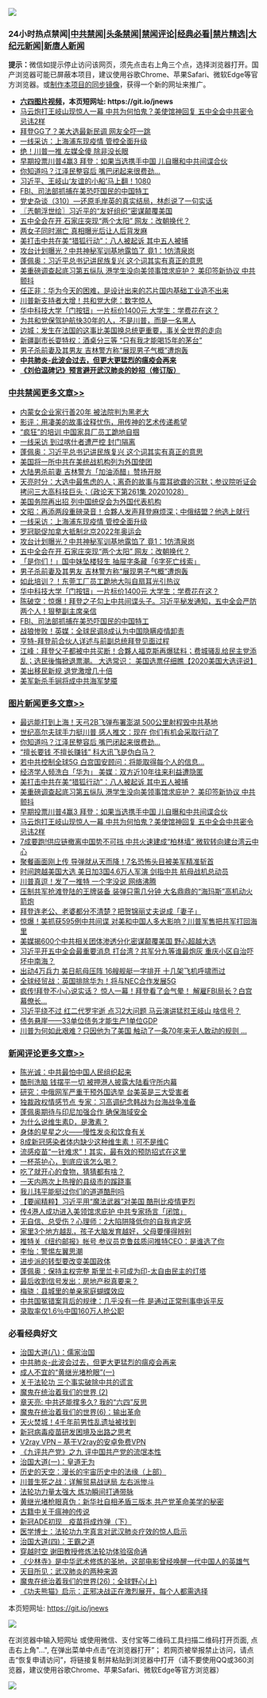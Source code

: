 ![](https://raw.githubusercontent.com/fqnews/bnews/master/64photo/fqnews-qr.jpg)

<div id="tt">
<h3>24小时热点禁闻|<a href="#%E4%B8%AD%E5%85%B1%E7%A6%81%E9%97%BB%E6%9B%B4%E5%A4%9A%E6%96%87%E7%AB%A0">中共禁闻</a>|<a href="#%E5%9B%BE%E7%89%87%E6%96%B0%E9%97%BB%E6%9B%B4%E5%A4%9A%E6%96%87%E7%AB%A0">头条禁闻</a>|<a href="#%E6%96%B0%E9%97%BB%E8%AF%84%E8%AE%BA%E6%9B%B4%E5%A4%9A%E6%96%87%E7%AB%A0">禁闻评论|<a href="#%E5%BF%85%E7%9C%8B%E7%BB%8F%E5%85%B8%E5%A5%BD%E6%96%87">经典必看|<a href="/video.md#%E7%A6%81%E7%89%87%E7%B2%BE%E9%80%89">禁片精选</a>|<a href="https://github.com/fqnews/djy/blob/master/gb/nf1351518.md#1">大纪元新闻</a>|<a href="https://github.com/fqnews/ntdtv/blob/master/gb/prog204.md#1">新唐人新闻</a></h3>
<div><b>提示：</b>微信如提示停止访问该网页，须先点击右上角三个点，选择浏览器打开。国产浏览器可能已屏蔽本项目，建议使用谷歌Chrome、苹果Safari、微软Edge等官方浏览器。或<a href="https://github.com/fqnews/bnews/blob/master/%E5%88%B6%E4%BD%9Cgit%E7%A6%81%E9%97%BB%E9%95%9C%E5%83%8F.md">制作本项目的同步镜像</a>，获得一个新的网址来推广。</div>
<ul>
<li><b><a href="http://d1.bdrive.tk/64.mp4" target="_blank">六四图片视频</a>，本页短网址: https://git.io/jnews</b></li>
<li><a href="/topimagenews/20201028/1421820.md">马云炮打王岐山现惊人一幕 中共为何怕鬼？美使馆神回复 五中全会中共密令忌讳2样</a></li>
<li><a href="/taiwannews/20201029/1421956.md">拜登GG了？美大选最新民调 网友全吓一跳</a></li>
<li><a href="/cbnews/20201029/1422062.md">一线采访：上海浦东现疫情 管控全面升级</a></li>
<li><a href="/ccpdope/20201029/1421876.md">绝！川普一推 左媒全傻 除非没长眼 </a></li>
<li><a href="/topimagenews/20201029/1421896.md">早期投票川普4赢3 拜登：如果当选携手中国 儿自曝和中共间谍合伙</a></li>
<li><a href="/topimagenews/20201029/1422198.md">你知道吗？江泽民整容后 嘴巴闭起来很费劲...</a></li>
<li><a href="/bannedvideo/20201029/1421963.md">习近平、王岐山‘友谊的小船’马上翻！1080</a></li>
<li><a href="/cbnews/20201029/1421901.md">FBI、司法部抓捕在美恐吓国民的中国特工</a></li>
<li><a href="/bannedvideo/20201028/1421831.md">党史杂谈（310）—还原毛岸英的真实结局，林彪说了一句实话</a></li>
<li><a href="/ssgc/20201029/1421952.md">〖兲朝浮世绘〗习近平的“友好组织”密谋颠覆美国</a></li>
<li><a href="/cbnews/20201029/1421988.md">五中全会在开 石家庄突现“两个太阳” 网友：改朝换代？</a></li>
<li><a href="/comments/20201029/1422106.md">两女子同时溺亡 真相曝光后让人后背发麻</a></li>
<li><a href="/topimagenews/20201029/1421973.md">美打击中共在美“猎狐行动”：八人被起诉 其中五人被捕</a></li>
<li><a href="/cbnews/20201029/1421989.md">攻台计划曝光？中共神秘军训基地露馅了 竟1：1仿清泉岗</a></li>
<li><a href="/cbnews/20201029/1422165.md">蓬佩奥：习近平总书记讲民族复兴 这个词其实有真正的意思</a></li>
<li><a href="/topimagenews/20201029/1421907.md">美重磅调查起底习第五纵队 港学生没向美领事馆求庇护？ 美印签新协议 中共颤抖</a></li>
<li><a href="/headline/20201028/1421767.md">任正非：华为今天的困难，是设计出来的芯片国内基础工业造不出来</a></li>
<li><a href="/cnnews/20201029/1422110.md">川普新支持者大增！共和党大佬：数字惊人</a></li>
<li><a href="/cbnews/20201029/1421984.md">华中科技大学「门按钮」一片标价1400元 大学生：学费花在这？</a></li>
<li><a href="/ssgc/20201029/1422059.md">为共和党保驾护航快30年的人，不是川普，而是一名黑人</a></li>
<li><a href="/baitai/20201029/1421903.md">边城：发生在法国的这事比美国换总统更重要，事关全世界的走向</a></li>
<li><a href="/cnnews/20201029/1422019.md">新疆副市长耍特权：酒桌分三等 “只有我才能喝15年的茅台”</a></li>
<li><a href="/cbnews/20201029/1421986.md">男子杀前妻及其男友 吉林警方称“展现男子气概”遭炮轰</a></li>
<li><b><a href="/comments/20200211/1275071.md" target="_blank">中共肺炎-此波会过去，但更大更猛烈的瘟疫会再来</a></b></li>
<li><b><a href="/comments/20200207/1272816.md" target="_blank">《刘伯温碑记》预言避开武汉肺炎的妙招（修订版）</a></b></li>
</ul>
</div>

<div class="catlist">
<h3><a href="/cbnews/" target="_blank">中共禁闻</a><span><a href="/cbnews/" target="_blank" rel="nofollow">更多文章>></a></span></h3>
<ul>
<li><a href="/cbnews/20201029/1422310.md" target="_blank">内蒙女企业家行善20年 被法院判为黑老大</a></li>
<li><a href="/cbnews/20201029/1422274.md" target="_blank">影评：用凄美的故事诠释忧伤，用传神的艺术传递希望</a></li>
<li><a href="/cbnews/20201029/1422277.md" target="_blank">&#8220;疯狂&#8221;的培训 中国家具厂员工跪地自掴</a></li>
<li><a href="/cbnews/20201029/1422216.md" target="_blank">一线采访 到过喀什者遭严控 封门隔离</a></li>
<li><a href="/cbnews/20201029/1422165.md" target="_blank">蓬佩奥：习近平总书记讲民族复兴 这个词其实有真正的意思</a></li>
<li><a href="/cbnews/20201029/1422164.md" target="_blank">美国将一所中共在美统战机构列为外国使团</a></li>
<li><a href="/cbnews/20201029/1422140.md" target="_blank">大陆男杀前妻 吉林警方「加油添醋」赞扬开脱</a></li>
<li><a href="/cbnews/20201029/1422098.md" target="_blank">天亮时分：大选中最焦虑的人；离奇的故事与震耳欲聋的沉默；参议院听证会拷问三大高科技巨头；（政论天下第261集 20201028）</a></li>
<li><a href="/cbnews/20201029/1422074.md" target="_blank">美国务院再出招 列中国统促会为外国代表机构</a></li>
<li><a href="/cbnews/20201029/1422073.md" target="_blank">文昭：再添两段重磅录音！合夥人发声拜登麻烦深；中俄结盟？他选上就行</a></li>
<li><a href="/cbnews/20201029/1422062.md" target="_blank">一线采访：上海浦东现疫情 管控全面升级</a></li>
<li><a href="/cbnews/20201029/1421990.md" target="_blank">罗冠聪促加拿大抵制北京2022年奥运会</a></li>
<li><a href="/cbnews/20201029/1421989.md" target="_blank">攻台计划曝光？中共神秘军训基地露馅了 竟1：1仿清泉岗</a></li>
<li><a href="/cbnews/20201029/1421988.md" target="_blank">五中全会在开 石家庄突现“两个太阳” 网友：改朝换代？</a></li>
<li><a href="/cbnews/20201029/1421987.md" target="_blank">「是你们！」国中妹坠楼轻生 抽屉字条藏「6字死亡线索」</a></li>
<li><a href="/cbnews/20201029/1421986.md" target="_blank">男子杀前妻及其男友 吉林警方称“展现男子气概”遭炮轰</a></li>
<li><a href="/cbnews/20201029/1421985.md" target="_blank">如此培训？！东莞工厂员工跪地大叫自扇耳光引热议</a></li>
<li><a href="/cbnews/20201029/1421984.md" target="_blank">华中科技大学「门按钮」一片标价1400元 大学生：学费花在这？</a></li>
<li><a href="/cbnews/20201029/1421982.md" target="_blank">陈破空：惊爆！拜登之子勾上中共间谍头子。习近平秘发通知，五中全会严防两个人！狠整副主席亲信</a></li>
<li><a href="/cbnews/20201029/1421901.md" target="_blank">FBI、司法部抓捕在美恐吓国民的中国特工</a></li>
<li><a href="/cbnews/20201028/1421869.md" target="_blank">战狼惨败！英媒：全球民调8成认为中国隐瞒疫情卸责</a></li>
<li><a href="/cbnews/20201028/1421868.md" target="_blank">亨特-拜登前合伙人详述与前副总统拜登见面过程</a></li>
<li><a href="/cbnews/20201028/1421860.md" target="_blank">江峰：拜登父子都被中共买断！合夥人福克斯再爆猛料；费城骚乱给民主党添乱；选民後悔掀退票潮。 大选常识： 美国选票仔细瞧【2020美国大选评说】</a></li>
<li><a href="/cbnews/20201028/1421705.md" target="_blank">美出移民新规 退党激增几十倍</a></li>
<li><a href="/cbnews/20201028/1421734.md" target="_blank">美军新杀手锏将成中共海军梦魇</a></li>

</ul>
</div>
<div class="catlist">
<h3><a href="/topimagenews/" target="_blank">图片新闻</a><span><a href="/topimagenews/" target="_blank" rel="nofollow">更多文章>></a></span></h3>
<ul>
<li><a href="/topimagenews/20201029/1422258.md" target="_blank">最远能打到上海！天弓2B飞弹布署澎湖 500公里射程毁中共基地</a></li>
<li><a href="/topimagenews/20201029/1422215.md" target="_blank">世纪高尔夫球手力挺川普 感人推文：现在 你们有机会采取行动了</a></li>
<li><a href="/topimagenews/20201029/1422198.md" target="_blank">你知道吗？江泽民整容后 嘴巴闭起来很费劲&#8230;</a></li>
<li><a href="/topimagenews/20201029/1422138.md" target="_blank">“擅长要钱 不擅长赚钱” 科大讯飞是伪白马？</a></li>
<li><a href="/topimagenews/20201029/1422100.md" target="_blank">若中共控制全球5G 白宫国安顾问：将能取得每个人的信息&#8230;</a></li>
<li><a href="/topimagenews/20201029/1421983.md" target="_blank">经济学人频洗白「华为」 美媒︰双方近10年往来利益遭隐匿</a></li>
<li><a href="/topimagenews/20201029/1421973.md" target="_blank">美打击中共在美“猎狐行动”：八人被起诉 其中五人被捕</a></li>
<li><a href="/topimagenews/20201029/1421907.md" target="_blank">美重磅调查起底习第五纵队 港学生没向美领事馆求庇护？ 美印签新协议 中共颤抖</a></li>
<li><a href="/topimagenews/20201029/1421896.md" target="_blank">早期投票川普4赢3 拜登：如果当选携手中国 儿自曝和中共间谍合伙</a></li>
<li><a href="/topimagenews/20201028/1421820.md" target="_blank">马云炮打王岐山现惊人一幕 中共为何怕鬼？美使馆神回复 五中全会中共密令忌讳2样</a></li>
<li><a href="/topimagenews/20201028/1421733.md" target="_blank">7成要跑!供应链撤离中国势不可挡 中共火速建成“柏林墙” 微软转向建台湾云中心</a></li>
<li><a href="/topimagenews/20201028/1421679.md" target="_blank">聚餐画面刚上传 导弹就从天而降！7名恐怖头目被美军精准斩首</a></li>
<li><a href="/topimagenews/20201028/1421678.md" target="_blank">时间跨越美国大选 美日加3国4.6万人军演 剑指中共 航母战机总动员</a></li>
<li><a href="/topimagenews/20201028/1421638.md" target="_blank">川普真逗！发了一推特 一个字没说 网络沸腾</a></li>
<li><a href="/topimagenews/20201028/1421637.md" target="_blank">压制共军抢滩登陆的王牌装备 装弹只需几分钟 大名鼎鼎的“海玛斯”高机动火箭炮</a></li>
<li><a href="/topimagenews/20201028/1421562.md" target="_blank">拜登连老公、老婆都分不清楚？把贺锦丽丈夫说成「妻子」</a></li>
<li><a href="/topimagenews/20201028/1421324.md" target="_blank">惊爆！美抓获595例中共间谍 对美和中国人多大影响？川普军售把共军打回海里</a></li>
<li><a href="/topimagenews/20201028/1421323.md" target="_blank">美媒揭600个中共相关团体渗透分化密谋颠覆美国 野心超越大选</a></li>
<li><a href="/topimagenews/20201027/1421239.md" target="_blank">习近平开五中全会最重要消息 打台湾？共军分九等谁最炮灰 重庆小区自治吓坏中南海？</a></li>
<li><a href="/topimagenews/20201027/1420910.md" target="_blank">出动4万兵力 美日航母压阵 16艘舰艇一字排开 十几架飞机呼啸而过</a></li>
<li><a href="/topimagenews/20201027/1420728.md" target="_blank">全球经贸战：英国排除华为！将与NEC合作发展5G</a></li>
<li><a href="/topimagenews/20201026/1420667.md" target="_blank">疯传!拜登不小心说实话？ 惊人一幕！拜登看了会气晕！ 解雇FBI局长？白宫幕僚长&#8230;</a></li>
<li><a href="/topimagenews/20201026/1420612.md" target="_blank">习近平绕不过 红二代罗宇逝 点习2大问题 马云演讲猛怼王岐山 啥信号？</a></li>
<li><a href="/topimagenews/20201026/1420478.md" target="_blank">债务悬崖——33单位债务才能生产1单位GDP</a></li>
<li><a href="/topimagenews/20201026/1420441.md" target="_blank">川普为何如此艰难？只因他为了美国 触动了一条70年来无人敢动的规则 &#8230;</a></li>

</ul>
</div>
<div class="catlist">
<h3><a href="/comments/" target="_blank">新闻评论</a><span><a href="/comments/" target="_blank" rel="nofollow">更多文章>></a></span></h3>
<ul>
<li><a href="/comments/20201029/1422332.md" target="_blank">陈光诚：中共最怕中国人民组织起来</a></li>
<li><a href="/comments/20201029/1422314.md" target="_blank">酷刑洗脑 钱摆平一切 被押港人披露大陆看守所内幕</a></li>
<li><a href="/comments/20201029/1422313.md" target="_blank">研究：中俄网军严重干预外国选举 台美英是三大受害者</a></li>
<li><a href="/comments/20201029/1422300.md" target="_blank">独裁政权情感节点 专家：习高调纪念韩战为台海战争准备</a></li>
<li><a href="/comments/20201029/1422245.md" target="_blank">蓬佩奥期待与印尼加强合作 确保海域安全</a></li>
<li><a href="/comments/20201029/1422244.md" target="_blank">为什么说维生素D，是激素？</a></li>
<li><a href="/comments/20201029/1422243.md" target="_blank">身体的星星之火——慢性发炎和饮食有关</a></li>
<li><a href="/comments/20201029/1422242.md" target="_blank">8成新冠感染者体内缺少这种维生素！可不是维C</a></li>
<li><a href="/comments/20201029/1422241.md" target="_blank">流感疫苗“一针难求”！其实，最有效的预防招式在这里</a></li>
<li><a href="/comments/20201029/1422240.md" target="_blank">一杯茶护心，到底应该怎么喝？</a></li>
<li><a href="/comments/20201029/1422239.md" target="_blank">吃了就开心的食物，猜猜都有啥？</a></li>
<li><a href="/comments/20201029/1422209.md" target="_blank">一天内两次上热搜的县级市的蹊跷事</a></li>
<li><a href="/comments/20201029/1422208.md" target="_blank">我儿玮平能挺过你们的道道酷刑吗</a></li>
<li><a href="/comments/20201029/1422207.md" target="_blank">【要闻精粹】习近平用“魔法武器”对美国 酷刑比疫情更烈</a></li>
<li><a href="/comments/20201029/1422202.md" target="_blank">传4港人成功进入美领馆求庇护 中共专家扬言「闭馆」</a></li>
<li><a href="/comments/20201029/1422182.md" target="_blank">无自信、总受伤？心理师：2大陷阱降低你的自我肯定感</a></li>
<li><a href="/comments/20201029/1422181.md" target="_blank">家里3个地方越乱，孩子大脑发育越好，父母要懂得辨别</a></li>
<li><a href="/comments/20201029/1422175.md" target="_blank">推特关《纽约邮报》帐号 参议员克鲁兹质问推特CEO：是谁选了你</a></li>
<li><a href="/comments/20201029/1422171.md" target="_blank">李怡：警惕左翼思潮</a></li>
<li><a href="/comments/20201029/1422170.md" target="_blank">进步派的转型要改变美国政体</a></li>
<li><a href="/comments/20201029/1422159.md" target="_blank">蓬佩奥：保持主权完整 斯里兰卡可成为印-太自由民主的灯塔</a></li>
<li><a href="/comments/20201029/1422156.md" target="_blank">最后收割信号发出：房地产税真要来？</a></li>
<li><a href="/comments/20201029/1422155.md" target="_blank">梅骁：县城里的单亲家庭蝴蝶效应</a></li>
<li><a href="/comments/20201029/1422154.md" target="_blank">中共国冤错案背后的规律：几乎没有一件 是通过正常刑事申诉平反</a></li>
<li><a href="/comments/20201029/1422137.md" target="_blank">录取率仅1.6％中国160万人抢公职</a></li>

</ul>
</div>

<div class="catlist">
<h3>必看经典好文</h3>
<ul>
<li><a href="/cbnews/20190424/914482.md" target="_blank">治国大道(八)：儒家治国</a></li>
<li><a href="/comments/20200211/1275071.md" target="_blank">中共肺炎-此波会过去，但更大更猛烈的瘟疫会再来</a></li>
<li><a href="/lifebaike/20200527/1334909.md" target="_blank">成人不宜的“黄继光堵枪眼”(一)</a></li>
<li><a href="/cbnews/20200703/1354907.md" target="_blank">关于法轮功 三个事实破除中共的谎言</a></li>
<li><a href="/topimagenews/20180520/944940.md" target="_blank">魔鬼在统治着我们的世界 (2)</a></li>
<li><a href="/comments/20200607/1341003.md" target="_blank">章天亮: 中共还能撑多久? 我的“六四”反思</a></li>
<li><a href="/topimagenews/20180524/947358.md" target="_blank">魔鬼在统治着我们的世界(6)：输出革命</a></li>
<li><a href="/ccpdope/20181219/1049286.md" target="_blank">天火焚城！4千年前男性乱遗址被找到</a></li>
<li><a href="/comments/20200917/1029129.md" target="_blank">新冠病毒疫苗研发困境及出路之思考</a></li>
<li><a href="/comments/20200112/1257608.md" target="_blank">V2ray VPN &#8211; 基于V2ray的安卓免费VPN</a></li>
<li><a href="/bookonline/20131116/201045.md" target="_blank">《九评共产党》之九 评中国共产党的流氓本性</a></li>
<li><a href="/cbnews/20180307/911097.md" target="_blank">治国大道(一)：皇道无为</a></li>
<li><a href="/tculture/20121025/73065.md" target="_blank">历史的天空：漫长的宇宙历史中的法缘（上部）</a></li>
<li><a href="/comments/20200908/1392745.md" target="_blank">川普生死之战：详解贸易战谜局 左右派惨斗</a></li>
<li><a href="/cbnews/20200816/1381005.md" target="_blank">法轮功力量太强大 炼功瞬间打通带脉</a></li>
<li><a href="/lifebaike/20180921/1001174.md" target="_blank">黄继光堵枪眼真伪：新华社自相矛盾三版本 共产党革命美学的秘密</a></li>
<li><a href="/ccpdope/20200531/1337409.md" target="_blank">古籍中关于瘟神的传说</a></li>
<li><a href="/headline/20200908/1392940.md" target="_blank">新冠ADE初现　疫苗将成炸弹（下）</a></li>
<li><a href="/comments/20200820/1382989.md" target="_blank">医学博士：法轮功九字真言对武汉肺炎疗效的惊人启示</a></li>
<li><a href="/cbnews/20180310/912637.md" target="_blank">治国大道(四)：王霸之道</a></li>
<li><a href="/comments/20200511/1322384.md" target="_blank">穿越时空 谢田教授修炼法轮功体验宿命通</a></li>
<li><a href="/comments/20201013/1412612.md" target="_blank">《少林寺》是中华武术修炼的圣地，这部电影曾经唤醒一代中国人的英雄气</a></li>
<li><a href="/comments/20200816/1381123.md" target="_blank">天目所见：武汉肺炎的两种来源</a></li>
<li><a href="/comments/20181210/1044798.md" target="_blank">魔鬼在统治着我们的世界(26)：全球野心(上)</a></li>
<li><a href="/comments/20200308/1290182.md" target="_blank">《功夫熊猫》启示：正邪决战正在激烈展开，每个人都需选择</a></li>

</ul>
</div>

本页短网址: https://git.io/jnews

![](https://raw.githubusercontent.com/fqnews/bnews/master/64photo/fqnews-qr.jpg)

在浏览器中输入短网址 或使用微信、支付宝等二维码工具扫描二维码打开页面, 点击右上角"...", 在弹出菜单中点击“在浏览器打开”； 若网页被举报禁止访问，请点击“恢复申请访问”，将链接复制并粘贴到浏览器中打开（请不要使用QQ或360浏览器，建议使用谷歌Chrome、苹果Safari、微软Edge等官方浏览器）

![](https://raw.githubusercontent.com/fqnews/bnews/master/64photo/wx.jpg)